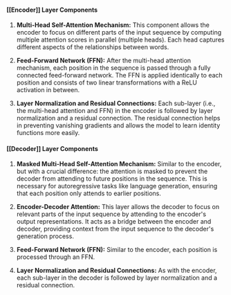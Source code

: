 #### **[[Encoder]] Layer Components**
1. **Multi-Head Self-Attention Mechanism:** This component allows the encoder to focus on different parts of the input sequence by computing multiple attention scores in parallel (multiple heads). Each head captures different aspects of the relationships between words.

2. **Feed-Forward Network (FFN):** After the multi-head attention mechanism, each position in the sequence is passed through a fully connected feed-forward network. The FFN is applied identically to each position and consists of two linear transformations with a ReLU activation in between.

3. **Layer Normalization and Residual Connections:** Each sub-layer (i.e., the multi-head attention and FFN) in the encoder is followed by layer normalization and a residual connection. The residual connection helps in preventing vanishing gradients and allows the model to learn identity functions more easily.

#### **[[Decoder]] Layer Components**
1. **Masked Multi-Head Self-Attention Mechanism:** Similar to the encoder, but with a crucial difference: the attention is masked to prevent the decoder from attending to future positions in the sequence. This is necessary for autoregressive tasks like language generation, ensuring that each position only attends to earlier positions.

2. **Encoder-Decoder Attention:** This layer allows the decoder to focus on relevant parts of the input sequence by attending to the encoder's output representations. It acts as a bridge between the encoder and decoder, providing context from the input sequence to the decoder's generation process.

3. **Feed-Forward Network (FFN):** Similar to the encoder, each position is processed through an FFN.

4. **Layer Normalization and Residual Connections:** As with the encoder, each sub-layer in the decoder is followed by layer normalization and a residual connection.